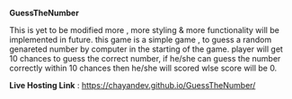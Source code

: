 **GuessTheNumber**

This is yet to be modified more , more styling &amp; more functionality will be implemented in future.
this game is a simple game , to guess a random genareted number by computer in the starting of the game.
player will get 10 chances to guess the correct number, if he/she can guess the number correctly within 10 chances then he/she will scored wlse score will be 0.

**Live Hosting Link** : https://chayandev.github.io/GuessTheNumber/
